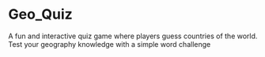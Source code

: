 # Geo_Quiz
A fun and interactive quiz game where players guess countries of the world. Test your geography knowledge with a simple word challenge
